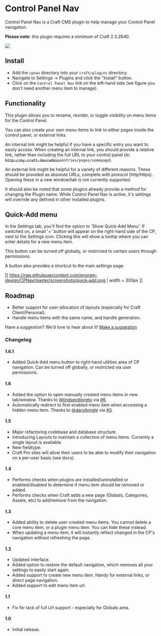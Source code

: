 # Control Panel Nav

Control Panel Nav is a Craft CMS plugin to help manage your Control Panel navigation.

**Please note:** this plugin requires a minimum of Craft 2.3.2640.

<img src="https://raw.githubusercontent.com/engram-design/CPNav/master/screenshots/main-new.png" />


## Install

- Add the `cpnav` directory into your `craft/plugins` directory.
- Navigate to Settings -> Plugins and click the "Install" button.
- Click on the `Control Panel Nav` link on the left-hand side (we figure you don't need another menu item to manage).


## Functionality

This plugin allows you to rename, reorder, or toggle visibility on menu items for the Control Panel.

You can also create your own menu items to link to either pages inside the control panel, or external links. 

An internal link might be helpful if you have a specific entry you want to easily access. When creating an internal link, you should provide a relative link, rather than including the full URL to your control panel (ie: ~~`http://my.craft.dev/admin/`~~`entries/pages/somepage`).

An external link might be helpful for a variety of different reasons. These should be provided as absolute URLs, complete with protocol (http/https). Opening these in a new window/tab is not currently supported.

It should also be noted that some plugins already provide a method for changing the Plugin name. While Control Panel Nav is active, it's settings will override any defined in other installed plugins.


## Quick-Add menu

In the Settings tab, you'll find the option to 'Show Quick-Add Menu'. If switched on, a small '+' button will appear on the right-hand side of the CP, next to the Settings icon. Clicking this will show a tooltip where you can enter details for a new menu item.

This button can be turned off globally, or restricted to certain users through permissions.

A button also provides a shortcut to the main settings page.

[[ https://raw.githubusercontent.com/engram-design/CPNav/master/screenshots/quick-add.png | width = 300px ]]


## Roadmap

- Better support for user-allocation of layouts (especially for Craft Client/Personal).
- Handle menu items with the same name, and handle generation.

Have a suggestion? We'd love to hear about it! [Make a suggestion](https://github.com/engram-design/CPNav/issues)


### Changelog

#### 1.6.1

- Added Quick-Add menu button to right-hand utilities area of CP navigation. Can be turned off globally, or restricted via user permissions.

#### 1.6

- Added the option to open manually created menu items in new tab/window. Thanks to [@lindseydiloreto](https://github.com/darylknight) via [#6](https://github.com/engram-design/CPNav/issues/6).
- Automatically redirect to first enabled menu item when accessing a hidden menu item. Thanks to [@darylknight](https://github.com/darylknight) via [#3](https://github.com/engram-design/CPNav/issues/3).

#### 1.5

- Major refactoring codebase and database structure.
- Introducing Layouts to maintain a collection of menu items. Currently a single layout is available.
- New fieldtype.
- Craft Pro sites will allow their users to be able to modify their navigation on a per-user basis (see docs).

#### 1.4

- Performs checks when plugins are installed/uninstalled or enabled/disabled to determine if menu item should be removed or added.
- Performs checks when Craft adds a new page (Globals, Categories, Assets, etc) to add/remove from the navigation.

#### 1.3

- Added ability to delete user-created menu items. You cannot delete a core menu item, or a plugin menu item. You can hide these instead.
- When updating a menu item, it will instantly reflect changed in the CP's navigation without refreshing the page.

#### 1.2

- Updated interface.
- Added option to restore the default navigation, which removes all your settings to easily start again.
- Added support to create new menu item. Handy for external links, or direct page navigation.
- Added support to edit menu item url.

#### 1.1

- Fix for lack of full Url support - especially for Globals area.

#### 1.0

- Initial release.